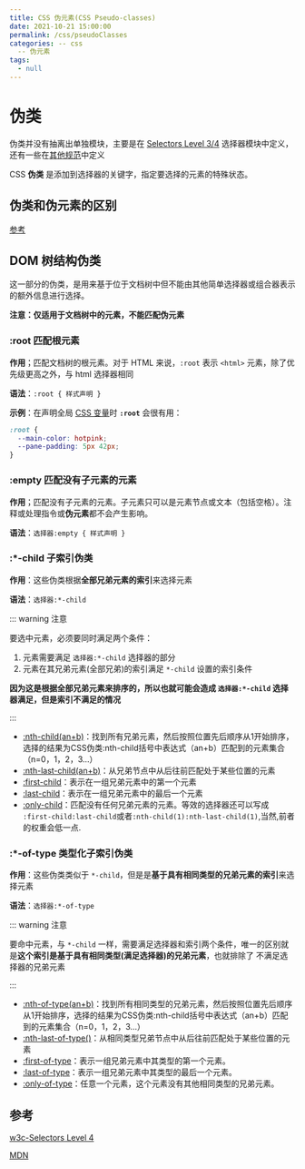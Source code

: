 ```yaml
---
title: CSS 伪元素(CSS Pseudo-classes)
date: 2021-10-21 15:00:00
permalink: /css/pseudoClasses
categories: -- css
  -- 伪元素
tags:
  - null
---
```


# 伪类

伪类并没有抽离出单独模块，主要是在 [Selectors Level 3/4](https://drafts.csswg.org/selectors-4/) 选择器模块中定义，还有一些在[其他规范](https://developer.mozilla.org/zh-CN/docs/Web/CSS/Pseudo-classes#%E8%A7%84%E8%8C%83)中定义

CSS **伪类** 是添加到选择器的关键字，指定要选择的元素的特殊状态。

## 伪类和伪元素的区别

[参考](/css/pseudoElements/#伪元素和伪类的区别)

## DOM 树结构伪类

这一部分的伪类，是用来基于位于文档树中但不能由其他简单选择器或组合器表示的额外信息进行选择。

**注意：仅适用于文档树中的元素，不能匹配伪元素**

### :root 匹配根元素

**作用**；匹配文档树的根元素。对于 HTML 来说，`:root` 表示 `<html>` 元素，除了优先级更高之外，与 html 选择器相同

**语法**：`:root { 样式声明 }`

**示例**：在声明全局 [CSS 变量](https://developer.mozilla.org/en-US/docs/Web/CSS/--*)时 **`:root`** 会很有用：

```css
:root {
  --main-color: hotpink;
  --pane-padding: 5px 42px;
}
```

### :empty 匹配没有子元素的元素

**作用**；匹配没有子元素的元素。子元素只可以是元素节点或文本（包括空格）。注释或处理指令或**伪元素**都不会产生影响。

**语法**：`选择器:empty { 样式声明 }`

### :\*-child 子索引伪类

**作用**：这些伪类根据**全部兄弟元素的索引**来选择元素

**语法**：`选择器:*-child `

::: warning 注意

要选中元素，必须要同时满足两个条件：

1. 元素需要满足 `选择器:*-child` 选择器的部分
2. 元素在其兄弟元素(全部兄弟)的索引满足 `*-child` 设置的索引条件

**因为这是根据全部兄弟元素来排序的，所以也就可能会造成 `选择器:*-child` 选择器满足，但是索引不满足的情况**

:::

* [:nth-child(an+b)](https://developer.mozilla.org/zh-CN/docs/Web/CSS/:nth-child)：找到所有兄弟元素，然后按照位置先后顺序从1开始排序，选择的结果为CSS伪类:nth-child括号中表达式（an+b）匹配到的元素集合（n=0，1，2，3...）
* [:nth-last-child(an+b)](https://developer.mozilla.org/zh-CN/docs/Web/CSS/:nth-last-child)：从兄弟节点中从后往前匹配处于某些位置的元素
* [:first-child](https://developer.mozilla.org/zh-CN/docs/Web/CSS/:first-child)：表示在一组兄弟元素中的第一个元素
* [:last-child](https://developer.mozilla.org/zh-CN/docs/Web/CSS/:last-child)：表示在一组兄弟元素中的最后一个元素
* [:only-child](https://developer.mozilla.org/zh-CN/docs/Web/CSS/:only-child)：匹配没有任何兄弟元素的元素。等效的选择器还可以写成 `:first-child:last-child`或者`:nth-child(1):nth-last-child(1)`,当然,前者的权重会低一点.

### :\*-of-type 类型化子索引伪类

**作用**：这些伪类类似于 `*-child`，但是是**基于具有相同类型的兄弟元素的索引**来选择元素

**语法**：`选择器:*-of-type `

::: warning 注意

要命中元素，与 `*-child` 一样，需要满足选择器和索引两个条件，唯一的区别就是**这个索引是基于具有相同类型(满足选择器)的兄弟元素**，也就排除了 不满足选择器的兄弟元素

:::

* [:nth-of-type(an+b)](https://developer.mozilla.org/zh-CN/docs/Web/CSS/:nth-of-type)：找到所有相同类型的兄弟元素，然后按照位置先后顺序从1开始排序，选择的结果为CSS伪类:nth-child括号中表达式（an+b）匹配到的元素集合（n=0，1，2，3...）
* [:nth-last-of-type()](https://developer.mozilla.org/zh-CN/docs/Web/CSS/:nth-last-of-type)：从相同类型兄弟节点中从后往前匹配处于某些位置的元素
* [:first-of-type](https://developer.mozilla.org/zh-CN/docs/Web/CSS/:first-of-type)：表示一组兄弟元素中其类型的第一个元素。
* [:last-of-type](https://developer.mozilla.org/zh-CN/docs/Web/CSS/:last-of-type)：表示一组兄弟元素中其类型的最后一个元素。
* [:only-of-type](https://developer.mozilla.org/zh-CN/docs/Web/CSS/:only-of-type)：任意一个元素，这个元素没有其他相同类型的兄弟元素。







## 参考

[w3c-Selectors Level 4](https://drafts.csswg.org/selectors-4/#child-index)

[MDN](https://developer.mozilla.org/zh-CN/docs/Web/CSS/Pseudo-classes)

